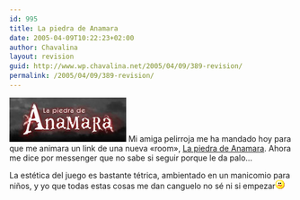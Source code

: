 ```yaml
---
id: 995
title: La piedra de Anamara
date: 2005-04-09T10:22:23+02:00
author: Chavalina
layout: revision
guid: http://www.wp.chavalina.net/2005/04/09/389-revision/
permalink: /2005/04/09/389-revision/
---
```

<img class="imgizqda" src="/imagenes/fotos/anamara.jpg" alt="La piedra de Anamara" /> Mi amiga pelirroja me ha mandado hoy para que me animara un link de una nueva «room», <a href="http://www.lapiedradeanamara.com.ar/" target="_blank">La piedra de Anamara</a>. Ahora me dice por messenger que no sabe si seguir porque le da palo&#8230;

La est&eacute;tica del juego es bastante t&eacute;trica, ambientado en un manicomio para ni&ntilde;os, y yo que todas estas cosas me dan canguelo no s&eacute; ni si empezar![emo](/imagenes/emoticonos/confuso.gif)